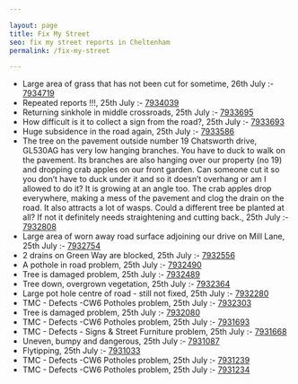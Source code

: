 ```yaml
---

layout: page
title: Fix My Street
seo: fix my street reports in Cheltenham
permalink: /fix-my-street

---
```


<!-- fix_marker starts -->

- Large area of grass that has not been cut for sometime, 26th July :- [7934719](https://www.fixmystreet.com/report/7934719)
- Repeated reports !!!, 25th July :- [7934039](https://www.fixmystreet.com/report/7934039)
- Returning sinkhole in middle crossroads, 25th July :- [7933695](https://www.fixmystreet.com/report/7933695)
- How difficult is it to collect a sign from the road?, 25th July :- [7933693](https://www.fixmystreet.com/report/7933693)
- Huge subsidence in the road again, 25th July :- [7933586](https://www.fixmystreet.com/report/7933586)
- The tree on the pavement outside number 19 Chatsworth drive, GL530AG has very low hanging branches. You have to duck to walk on the pavement. Its branches are also hanging over our property (no 19) and dropping crab apples on our front garden. Can someone cut it so you don’t have to duck under it and so it doesn’t overhang or am I allowed to do it? It is growing at an angle too. The crab apples drop everywhere, making a mess of the pavement and clog the drain on the road. It also attracts a lot of wasps. Could a different tree be planted at all? If not it definitely needs straightening and cutting back., 25th July :- [7932808](https://www.fixmystreet.com/report/7932808)
- Large area of worn away road surface adjoining our drive on Mill Lane, 25th July :- [7932754](https://www.fixmystreet.com/report/7932754)
- 2 drains on Green Way are blocked, 25th July :- [7932556](https://www.fixmystreet.com/report/7932556)
- A pothole in road problem, 25th July :- [7932490](https://www.fixmystreet.com/report/7932490)
- Tree is damaged problem, 25th July :- [7932489](https://www.fixmystreet.com/report/7932489)
- Tree down, overgrown vegetation, 25th July :- [7932364](https://www.fixmystreet.com/report/7932364)
- Large pot hole centre of road - still not fixed, 25th July :- [7932280](https://www.fixmystreet.com/report/7932280)
- TMC - Defects -CW6 Potholes  problem, 25th July :- [7932303](https://www.fixmystreet.com/report/7932303)
- Tree is damaged problem, 25th July :- [7932080](https://www.fixmystreet.com/report/7932080)
- TMC - Defects -CW6 Potholes  problem, 25th July :- [7931693](https://www.fixmystreet.com/report/7931693)
- TMC - Defects - Signs & Street Furniture problem, 25th July :- [7931668](https://www.fixmystreet.com/report/7931668)
- Uneven, bumpy and dangerous, 25th July :- [7931087](https://www.fixmystreet.com/report/7931087)
- Flytipping, 25th July :- [7931033](https://www.fixmystreet.com/report/7931033)
- TMC - Defects -CW6 Potholes  problem, 25th July :- [7931239](https://www.fixmystreet.com/report/7931239)
- TMC - Defects -CW6 Potholes  problem, 25th July :- [7931234](https://www.fixmystreet.com/report/7931234)

<!-- fix_marker ends -->